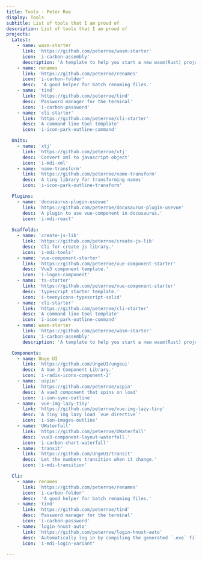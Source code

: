 ```yaml
---
title: Tools - Peter Roe
display: Tools
subtitle: List of tools that I am proud of
description: List of tools that I am proud of
projects:
  Latest:
    - name: wasm-starter
      link: 'https://github.com/peterroe/wasm-starter'
      icon: 'i-carbon-assembly'
      description: 'A template to help you start a new wasm(Rust) project'
    - name: renames
      link: 'https://github.com/peterroe/renames'
      icon: 'i-carbon-folder'
      desc:  'A good helper for batch renaming files.'
    - name: 'tind'
      link: 'https://github.com/peterroe/tind'
      desc: 'Password manager for the terminal'
      icon: 'i-carbon-password'
    - name: 'cli-starter'
      link: 'https://github.com/peterroe/cli-starter'
      desc: 'A command line tool template'
      icon: 'i-icon-park-outline-command'

  Units:
    - name: 'xtj'
      link: 'https://github.com/peterroe/xtj'
      desc: 'Convert xml to javascript object'
      icon: 'i-mdi-xml'
    - name: 'name-transform'
      link: 'https://github.com/peterroe/name-transform'
      desc: 'A tiny library for transforming names'
      icon: 'i-icon-park-outline-transform'

  Plugins:
    - name: 'docusaurus-plugin-usevue'
      link: 'https://github.com/peterroe/docusaurus-plugin-usevue'
      desc: 'A plugin to use vue-component in docusaurus.'
      icon: 'i-mdi-react'
  
  Scaffolds:
    - name: 'create-js-lib'
      link: 'https://github.com/peterroe/create-js-lib'
      desc: 'Cli for create js library.'
      icon: 'i-mdi-tools'
    - name: 'vue-component-starter'
      link: 'https://github.com/peterroe/vue-component-starter'
      desc: 'Vue3 component template.'
      icon: 'i-logos-component'
    - name: 'ts-starter'
      link: 'https://github.com/peterroe/vue-component-starter'
      desc: 'typescript starter template.'
      icon: 'i-teenyicons-typescript-solid'
    - name: 'cli-starter'
      link: 'https://github.com/peterroe/cli-starter'
      desc: 'A command line tool template'
      icon: 'i-icon-park-outline-command'
    - name: wasm-starter
      link: 'https://github.com/peterroe/wasm-starter'
      icon: 'i-carbon-assembly'
      description: 'A template to help you start a new wasm(Rust) project'

  Components:
    - name: Unge UI
      link: 'https://github.com/UngeUI/ungeui'
      desc: 'A Vue 3 Component Library.'
      icon: 'i-radix-icons-component-2'
    - name: 'uspin'
      link: 'https://github.com/peterroe/uspin'
      desc: 'A vue3 component that spins on load'
      icon: 'i-ion-sync-outline'
    - name: 'vue-img-lazy-tiny'
      link: 'https://github.com/peterroe/vue-img-lazy-tiny'
      desc: 'A Tiny img lazy load `vue directive`'
      icon: 'i-ion-images-outline'
    - name: 'UWaterfall'
      link: 'https://github.com/peterroe/UWaterfall'
      desc: 'vue3-component-layout-waterfall.'
      icon: 'i-carbon-chart-waterfall'
    - name: 'transit'
      link: 'https://github.com/UngeUI/transit'
      desc: 'Let the numbers transition when it change.'
      icon: 'i-mdi-transition'

  Cli:
    - name: renames
      link: 'https://github.com/peterroe/renames'
      icon: 'i-carbon-folder'
      desc:  'A good helper for batch renaming files.'
    - name: 'tind'
      link: 'https://github.com/peterroe/tind'
      desc: 'Password manager for the terminal'
      icon: 'i-carbon-password'
    - name: 'login-hnust-auto'
      link: 'https://github.com/peterroe/login-hnust-auto'
      desc: 'Automatically log in by compiling the generated `.exe` file'
      icon: 'i-mdi-login-variant'
  
---
```


<ListProjects :projects="frontmatter.projects"/>

<!-- <StarsRanking/> -->